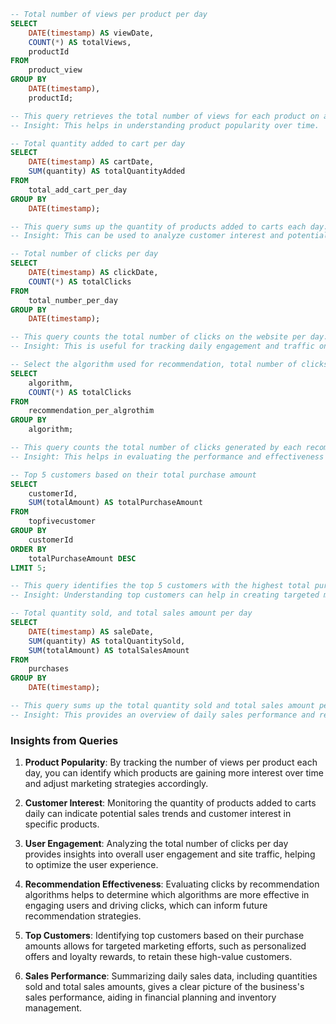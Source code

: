 ```sql
-- Total number of views per product per day
SELECT 
    DATE(timestamp) AS viewDate, 
    COUNT(*) AS totalViews,
    productId
FROM 
    product_view
GROUP BY 
    DATE(timestamp), 
    productId;

-- This query retrieves the total number of views for each product on a daily basis.
-- Insight: This helps in understanding product popularity over time.

-- Total quantity added to cart per day
SELECT 
    DATE(timestamp) AS cartDate, 
    SUM(quantity) AS totalQuantityAdded
FROM 
    total_add_cart_per_day
GROUP BY 
    DATE(timestamp);

-- This query sums up the quantity of products added to carts each day.
-- Insight: This can be used to analyze customer interest and potential sales trends.

-- Total number of clicks per day
SELECT 
    DATE(timestamp) AS clickDate, 
    COUNT(*) AS totalClicks
FROM 
    total_number_per_day
GROUP BY 
    DATE(timestamp);

-- This query counts the total number of clicks on the website per day.
-- Insight: This is useful for tracking daily engagement and traffic on the site.

-- Select the algorithm used for recommendation, total number of clicks per algorithm
SELECT 
    algorithm, 
    COUNT(*) AS totalClicks
FROM 
    recommendation_per_algrothim
GROUP BY 
    algorithm;

-- This query counts the total number of clicks generated by each recommendation algorithm.
-- Insight: This helps in evaluating the performance and effectiveness of different recommendation algorithms.

-- Top 5 customers based on their total purchase amount
SELECT 
    customerId, 
    SUM(totalAmount) AS totalPurchaseAmount
FROM 
    topfivecustomer
GROUP BY 
    customerId
ORDER BY 
    totalPurchaseAmount DESC
LIMIT 5;

-- This query identifies the top 5 customers with the highest total purchase amounts.
-- Insight: Understanding top customers can help in creating targeted marketing and loyalty programs.

-- Total quantity sold, and total sales amount per day
SELECT 
    DATE(timestamp) AS saleDate, 
    SUM(quantity) AS totalQuantitySold,
    SUM(totalAmount) AS totalSalesAmount
FROM 
    purchases
GROUP BY 
    DATE(timestamp);

-- This query sums up the total quantity sold and total sales amount per day.
-- Insight: This provides an overview of daily sales performance and revenue generation.
```

### Insights from Queries

1. **Product Popularity**: By tracking the number of views per product each day, you can identify which products are gaining more interest over time and adjust marketing strategies accordingly.

2. **Customer Interest**: Monitoring the quantity of products added to carts daily can indicate potential sales trends and customer interest in specific products.

3. **User Engagement**: Analyzing the total number of clicks per day provides insights into overall user engagement and site traffic, helping to optimize the user experience.

4. **Recommendation Effectiveness**: Evaluating clicks by recommendation algorithms helps to determine which algorithms are more effective in engaging users and driving clicks, which can inform future recommendation strategies.

5. **Top Customers**: Identifying top customers based on their purchase amounts allows for targeted marketing efforts, such as personalized offers and loyalty rewards, to retain these high-value customers.

6. **Sales Performance**: Summarizing daily sales data, including quantities sold and total sales amounts, gives a clear picture of the business's sales performance, aiding in financial planning and inventory management.